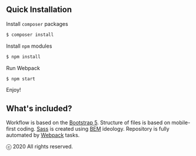 ## Quick Installation

Install `composer` packages

```sh
$ composer install
```

Install `npm` modules

```sh
$ npm install
```

Run Webpack

```sh
$ npm start
```

Enjoy!

## What's included?

Workflow is based on the [Bootstrap 5](https://getbootstrap.com). Structure of files is based on mobile-first coding. [Sass](http://sass-lang.com) is created using [BEM](http://getbem.com/introduction/) ideology. Repository is fully automated by [Webpack](https://webpack.js.org/) tasks.

ⓒ 2020 All rights reserved.
